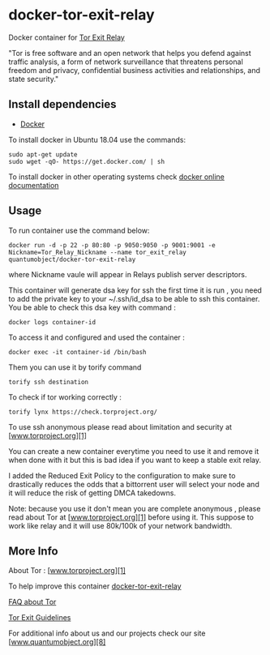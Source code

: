 # docker-tor-exit-relay

Docker container for [Tor Exit Relay][3]

"Tor is free software and an open network that helps you defend against traffic analysis, a form of network surveillance that threatens personal freedom and privacy, confidential business activities and relationships, and state security."

## Install dependencies

  - [Docker][2]

To install docker in Ubuntu 18.04 use the commands:

    sudo apt-get update
    sudo wget -qO- https://get.docker.com/ | sh

 To install docker in other operating systems check [docker online documentation][4]

## Usage

To run container use the command below:

    docker run -d -p 22 -p 80:80 -p 9050:9050 -p 9001:9001 -e Nickname=Tor_Relay_Nickname --name tor_exit_relay quantumobject/docker-tor-exit-relay

where Nickname vaule will appear in Relays publish server descriptors.

This container will generate dsa key for ssh the first time it is run , you need to add the private key to your  ~/.ssh/id_dsa to be able to ssh this container. You be able to check this dsa key with command :

    docker logs container-id

To access it and configured and used the container :

    docker exec -it container-id /bin/bash

Them you can use it by torify command

    torify ssh destination
    
To check if tor working correctly :

    torify lynx https://check.torproject.org/
  
To use ssh anonymous please read about limitation and security at [www.torproject.org][1]

You can create a new container everytime you need to use it and remove it when done with it but this is bad idea if you want to keep a stable exit relay. 

I added the  Reduced Exit Policy to the configuration to make sure to drastically reduces the odds that a bittorrent user will select your node and it will reduce the risk of getting DMCA takedowns.

Note: because you use it don't mean you are complete anonymous , please read about Tor at [www.torproject.org][1] before using it. This suppose to work like relay and it will use 80k/100k of your network bandwidth. 

## More Info

About Tor : [www.torproject.org][1]

To help improve this container [docker-tor-exit-relay][5]

[FAQ about Tor][6]

[Tor Exit Guidelines][7]

For additional info about us and our projects check our site [www.quantumobject.org][8]

[1]:https://www.torproject.org
[2]:https://www.docker.com
[3]:https://trac.torproject.org/projects/tor/wiki/TorRelayGuide
[4]:http://docs.docker.com
[5]:https://github.com/QuantumObject/docker-tor-exit-relay
[6]:https://www.torproject.org/docs/faq.html.en
[7]:https://trac.torproject.org/projects/tor/wiki//doc/TorExitGuidelines
[8]:https://www.quantumobject.org/
